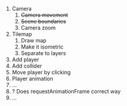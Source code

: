 1. Camera
    1. ~~Camera movement~~
    1. ~~Scene boundaries~~
    1. Camera zoom
1. Tilemap
    1. Draw map
    1. Make it isometric
    1. Separate to layers
1. Add player
1. Add collider
1. Move player by clicking
1. Player animation
1. ...
1. ? Does requestAnimationFrame correct way
1. ...
